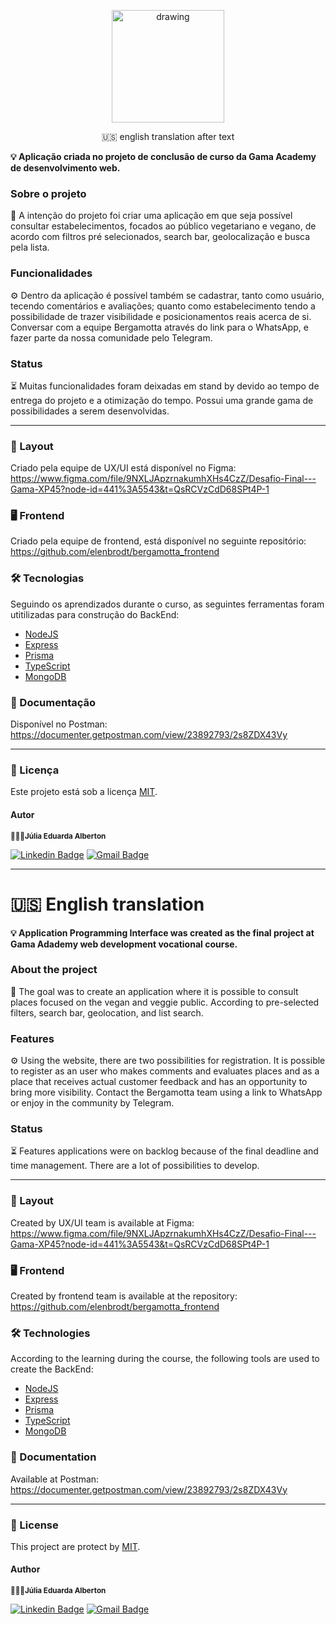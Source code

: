 <p align="center">

  <img src="https://user-images.githubusercontent.com/87083551/213706040-3d181441-1d02-4670-a320-0ba45d383cf4.png" alt="drawing" width="180"/>

<p align="center">
 <a>🇺🇸 english translation after text</a> 
</p>

**💡 Aplicação criada no projeto de conclusão de curso da Gama Academy de desenvolvimento web.** 

### Sobre o projeto 
🍊 A intenção do projeto foi criar uma aplicação em que seja possível consultar estabelecimentos, focados ao público vegetariano e vegano, de acordo com filtros pré selecionados, search bar, geolocalização e busca pela lista. 

### Funcionalidades
⚙️ Dentro da aplicação é possível também se cadastrar, tanto como usuário, tecendo comentários e avaliações; quanto como estabelecimento tendo a possibilidade de trazer visibilidade e posicionamentos reais acerca de si. Conversar com a equipe Bergamotta através do link para o WhatsApp, e fazer parte da nossa comunidade pelo Telegram.

### Status
⏳ Muitas funcionalidades foram deixadas em stand by devido ao tempo de entrega do projeto e a otimização do tempo. Possui uma grande gama de possibilidades a serem desenvolvidas. 

---

### 🎨 Layout
Criado pela equipe de UX/UI está disponível no Figma: https://www.figma.com/file/9NXLJApzrnakumhXHs4CzZ/Desafio-Final---Gama-XP45?node-id=441%3A5543&t=QsRCVzCdD68SPt4P-1

### 🖥 Frontend
Criado pela equipe de frontend, está disponível no seguinte repositório: https://github.com/elenbrodt/bergamotta_frontend

### 🛠 Tecnologias

Seguindo os aprendizados durante o curso, as seguintes ferramentas foram utitilizadas para construção do BackEnd:

- [NodeJS](https://nodejs.org/en/)
- [Express](https://expressjs.com/)
- [Prisma](https://www.prisma.io)
- [TypeScript](https://www.typescriptlang.org)
- [MongoDB](https://www.mongodb.com)

### 📑 Documentação

Disponível no Postman: https://documenter.getpostman.com/view/23892793/2s8ZDX43Vy

---

### 📝 Licença

Este projeto está sob a licença [MIT](./LICENSE.md).


#### Autor
 <sub><b>👩🏻‍💻Júlia Eduarda Alberton</b></sub></a>
 
[![Linkedin Badge](https://img.shields.io/badge/-Júlia-blue?style=flat-square&logo=Linkedin&logoColor=white&link=https://www.linkedin.com/in/tgmarinho/)](https://www.linkedin.com/in/julia-eduarda-alberton-b75913212/) 
[![Gmail Badge](https://img.shields.io/badge/-juliaealberton@gmail.com-c14438?style=flat-square&logo=Gmail&logoColor=white&link=mailto:juliaealberton@gmail.com)](mailto:juliaealberton@gmail.com)

---



# 🇺🇸 English translation

**💡 Application Programming Interface was created as the final project at Gama Adademy web development vocational course.** 

### About the project
🍊 The goal was to create an application where it is possible to consult places focused on the vegan and veggie public. According to pre-selected filters, search bar, geolocation, and list search.

### Features
⚙️ Using the website, there are two possibilities for registration. It is possible to register as an user who makes comments and evaluates places and as a place that receives actual customer feedback and has an opportunity to bring more visibility. Contact the Bergamotta team using a link to WhatsApp or enjoy in the community by Telegram.

### Status
⏳ Features applications were on backlog because of the final deadline and time management. There are a lot of possibilities to develop.  

---

### 🎨 Layout
Created by UX/UI team is available at Figma: https://www.figma.com/file/9NXLJApzrnakumhXHs4CzZ/Desafio-Final---Gama-XP45?node-id=441%3A5543&t=QsRCVzCdD68SPt4P-1

### 🖥 Frontend
Created by frontend team is available at the repository: https://github.com/elenbrodt/bergamotta_frontend


### 🛠 Technologies

According to the learning during the course, the following tools are used to create the BackEnd:

- [NodeJS](https://nodejs.org/en/)
- [Express](https://expressjs.com/)
- [Prisma](https://www.prisma.io)
- [TypeScript](https://www.typescriptlang.org)
- [MongoDB](https://www.mongodb.com)

### 📑 Documentation


Available at Postman: https://documenter.getpostman.com/view/23892793/2s8ZDX43Vy

---
  
### 📝 License 

This project are protect by [MIT](./LICENSE.md).


#### Author
 <sub><b>👩🏻‍💻Júlia Eduarda Alberton</b></sub></a>
 
[![Linkedin Badge](https://img.shields.io/badge/-Júlia-blue?style=flat-square&logo=Linkedin&logoColor=white&link=https://www.linkedin.com/in/tgmarinho/)](https://www.linkedin.com/in/julia-eduarda-alberton-b75913212/) 
[![Gmail Badge](https://img.shields.io/badge/-juliaealberton@gmail.com-c14438?style=flat-square&logo=Gmail&logoColor=white&link=mailto:juliaealberton@gmail.com)](mailto:juliaealberton@gmail.com)

